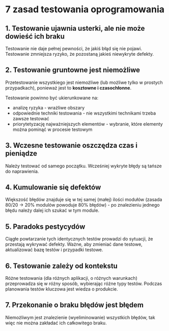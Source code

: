 # 7 zasad testowania oprogramowania

## 1. Testowanie ujawnia usterki, ale nie może dowieść ich braku
  Testowanie nie daje pełnej pewności, że jakiś błąd się nie pojawi. Testowanie zmniejsza ryzyko, że pozostaną jakieś niewykryte defekty.
  
## 2. Testowanie gruntowne jest niemożliwe
  Przetestowanie wszystkiego jest niemożliwe (lub możliwe tylko w prostych przypadkach), ponieważ jest to **kosztowne i czasochłonne**.
  
  Testowanie powinno być ukierunkowane na:
  - analizę ryzyka - wrażliwe obszary
  - odpowiednie techniki testowania - nie wszystkimi technikami trzeba zawsze testować
  - priorytetyzację najważniejszych elementów - wybranie, które elementy można pominąć w procesie testowym

## 3. Wczesne testowanie oszczędza czas i pieniądze
  Należy testować od samego początku. Wcześniej wykryte błędy są tańsze do naprawienia.

## 4. Kumulowanie się defektów
  Większość błędów znajduje się w tej samej (małej) ilości modułów (zasada 80/20 -> 20% modulów powoduje 80% błędów) - po znalezieniu jednego błędu należy dalej ich szukać w tym module.

## 5. Paradoks pestycydów
  Ciągłe powtarzanie tych identycznych testów prowadzi do sytuacji, że przestają wykrywać defekty.
  Ważne, aby zmieniać dane testowe, aktualizować bazę testów i przypadki testowe.

## 6. Testowanie zależy od kontekstu
  Różne testowania (dla różnych aplikacji, o różnych warunkach) przeprowadza się w różny sposób, wybierając różne typy testów.
  Podczas planowania testów kluczowa jest wiedza o produkcie.

## 7. Przekonanie o braku błędów jest błędem
  Niemożliwym jest znalezienie (wyeliminowanie) wszystkich błędów, tak więc nie można zakładać ich całkowitego braku.
